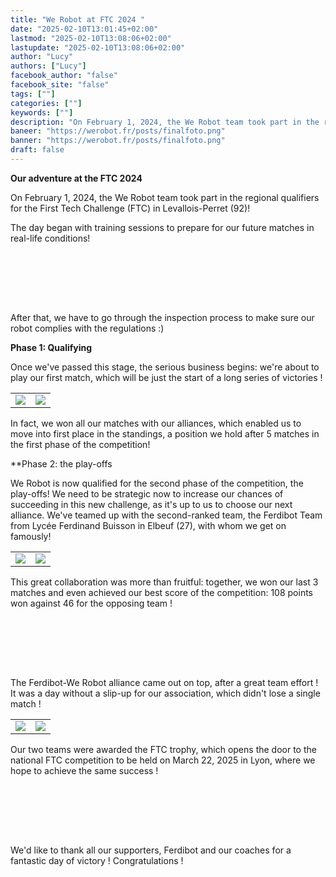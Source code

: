 ```yaml
---
title: "We Robot at FTC 2024 "
date: "2025-02-10T13:01:45+02:00"
lastmod: "2025-02-10T13:08:06+02:00"
lastupdate: "2025-02-10T13:08:06+02:00"
author: "Lucy"
authors: ["Lucy"]
facebook_author: "false"
facebook_site: "false"
tags: [""]
categories: [""]
keywords: [""]
description: "On February 1, 2024, the We Robot team took part in the regional qualifiers for the First Tech Challenge (FTC) in Levallois-Perret (92)!"
baneer: "https://werobot.fr/posts/finalfoto.png"
banner: "https://werobot.fr/posts/finalfoto.png"
draft: false
---
```

**Our adventure at the FTC 2024**

On February 1, 2024, the We Robot team took part in the regional qualifiers for the First Tech Challenge (FTC) in Levallois-Perret (92)!

The day began with training sessions to prepare for our future matches in real-life conditions! 



<br><br>
<center>
<div style="width: 100%; max-width: 700px;">
<img src="https://werobot.fr/posts/entrainement.jpg" alt="">
</div>
</center>
<br><br> 

After that, we have to go through the inspection process to make sure our robot complies with the regulations :) 

**Phase 1: Qualifying** 

Once we've passed this stage, the serious business begins: we're about to play our first match, which will be just the start of a long series of victories ! 

<center>
<table>
<tr>
<td><img src="https://werobot.fr/posts/matchftc.jpg"></td>
<td><img src="https://werobot.fr/posts/pooints.jpg"></td>
</tr>
</table>
</center>

In fact, we won all our matches with our alliances, which enabled us to move into first place in the standings, a position we hold after 5 matches in the first phase of the competition! 

**Phase 2: the play-offs

We Robot is now qualified for the second phase of the competition, the play-offs! We need to be strategic now to increase our chances of succeeding in this new challenge, as it's up to us to choose our next alliance. We've teamed up with the second-ranked team, the Ferdibot Team from Lycée Ferdinand Buisson in Elbeuf (27), with whom we get on famously! 

<center>
<table>
<tr>
<td><img src="
https://werobot.fr/posts/otherteam.jpg" ></td>
<td><img src="https://werobot.fr/posts/otherteam2.jpg"></td>
</tr>
</table>
</center>

This great collaboration was more than fruitful: together, we won our last 3 matches and even achieved our best score of the competition: 108 points won against 46 for the opposing team ! 


<br><br>
<center>
<div style="width: 100%; max-width: 700px;">
<img src="https://werobot.fr/posts/46.jpg" alt="">
</div>
</center>
<br><br>

The Ferdibot-We Robot alliance came out on top, after a great team effort ! It was a day without a slip-up for our association, which didn't lose a single match ! 

<center>
<table>
<tr>
<td><img src="https://werobot.fr/posts/camillewin.jpg" ></td>
<td><img src="https://werobot.fr/posts/2teams.jpg"></td>
</tr>
</table>
</center> 

Our two teams were awarded the FTC trophy, which opens the door to the national FTC competition to be held on March 22, 2025 in Lyon, where we hope to achieve the same success !

<br><br>
<center>
<div style="width: 100%; max-width: 700px;">
<img src="https://werobot.fr/posts/loutrophee.jpg" alt="">
</div>
</center>
<br><br>

We'd like to thank all our supporters, Ferdibot and our coaches for a fantastic day of victory ! Congratulations !

<br><br>
<center>
<div style="width: 100%; max-width: 700px;">
<img src="https://werobot.fr/posts/finalfoto.png" alt="">
</div>
</center>
<br><br>



